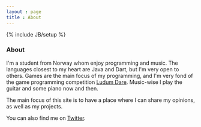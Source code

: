 ```yaml
---
layout : page
title : About
---
```


{% include JB/setup %}

### **About**

I'm a student from Norway whom enjoy programming and music. The languages closest to my heart are Java and Dart, but I'm very open to others. Games are the main focus of my programming, and I'm very fond of the game programming competition <a href="http://ludumdare.com/compo" target="_blank">Ludum Dare</a>. Music-wise I play the guitar and some piano now and then.

The main focus of this site is to have a place where I can share my opinions, as well as my projects.

You can also find me on <a href="http://twitter.com/simengangstad" target="_blank">Twitter</a>.
